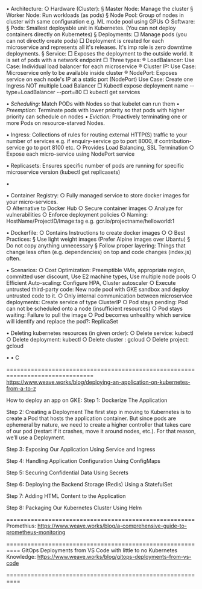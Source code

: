 
• Architecture:
	○ Hardware (Cluster):
		§ Master Node: Manage the cluster
		§ Worker Node: Run workloads (as pods)
		§ Node Pool: Group of nodes in cluster with same configuration e.g. ML mode pool using GPUs
	○ Software:
		§ Pods: Smallest deployable unit in Kubernetes. (You can not deploy containers directly on Kubernetes)
		§ Deployments: 
			□ Manage pods (you can not directly create pods)
			□ Deployment is created for each microservice and represents all it's releases. It's imp role is zero downtime deployments. 
		§ Service: 
			□ Exposes the deployment to the outside world. It is set of pods with a network endpoint
			□ Three types: 
				® LoadBalancer:  Use Case: Individual load balancer for each microservice
				® Cluster IP: Use Case: Microservice only to be available inside cluster
				® NodePort: Exposes service on each node's IP at a static port (NodePort)   Use Case:  Create one Ingress NOT multiple Load Balancer
			□ Kubectl expose deployment name --type=LoadBalancer --port=80
			□ kubectl get services
 
• *Scheduling:* Match PODs with Nodes so that kubelet can run them
• *Preemption:* Terminate pods with lower priority so that pods with higher priority can schedule on nodes
• *Eviction:* Proactively terminating one or more Pods on resource-starved Nodes.
   
• Ingress: Collections of rules for routing external HTTP(S) traffic to your number of services e.g. if enquiry-service go to port 8000, if contribution-service go to port 8100 etc.
	○ Provides Load Balancing, SSL Termination
	○ Expose each micro-service using NodePort service 

• Replicasets: Ensures specific number of pods are running for specific microservice version (kubectl get replicasets)

• 
	 
• Container Registry: 
	○ Fully managed service to store docker images for your micro-services.   
	○ Alternative to Docker Hub
	○ Secure container images
	○ Analyze for vulnerabilities
	○ Enforce deployment policies
	○ Naming: HostName/ProjectID/Image:tag e.g. gcr.io/projectname/helloworld:1 

• Dockerfile:
	○ Contains Instructions to create docker images 
	○ 
	○ Best Practices:
		§ Use light weight images (Prefer Alpine images over Ubantu)
		§ Do not copy anything unnecessary
		§ Follow proper layering: Things that change less often (e.g. dependencies) on top and code changes (index.js) often.
			
	
• Scenarios:
	○ Cost Optimization: Preemptible VMs, appropriate region, committed user discount, Use E2 machine types, Use multiple node pools
	○ Efficient Auto-scaling:  Configure HPA, Cluster autoscaler
	○ Execute untrusted third-party code: New node pool with GKE sandbox and deploy untrusted code to it. 
	○ Only internal communication between microservice deployments: Create service of type ClusterIP
	○ Pod stays pending: Pod can not be scheduled onto a node (insufficient resources)
	○ Pod stays waiting: Failure to pull the image
	○ Pod becomes unhealthy which service will identify and replace the pod?: ReplicaSet   
	
• Deleting kubernetes resources (in given order):
	○ Delete service: kubectl
	○ Delete deployment:  kubectl
	○ Delete cluster : gcloud
	○ Delete project: gcloud 

• 
• C

===============================================================================
https://www.weave.works/blog/deploying-an-application-on-kubernetes-from-a-to-z

How to deploy an app on GKE:
Step 1: Dockerize The Application 

Step 2: Creating a Deployment
	The first step in moving to Kubernetes is to create a Pod that hosts the application container. But since pods are ephemeral by nature, we need to create a higher controller that takes care of our pod (restart if it crashes, move it around nodes, etc.). For that reason, we’ll use a Deployment. 

Step 3: Exposing Our Application Using Service and Ingress
	
Step 4: Handling Application Configuration Using ConfigMaps
	
Step 5: Securing Confidential Data Using Secrets
	
Step 6: Deploying the Backend Storage (Redis) Using a StatefulSet
	
Step 7: Adding HTML Content to the Application
	
Step 8: Packaging Our Kubernetes Cluster Using Helm

======================================================
Promethius: 
https://www.weave.works/blog/a-comprehensive-guide-to-prometheus-monitoring

==========================================================
GitOps Deployments from VS Code with little to no Kubernetes Knowledge:
https://www.weave.works/blog/gitops-deployments-from-vs-code

==========================================================


